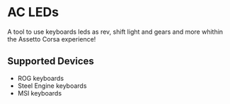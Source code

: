 # AC LEDs

A tool to use keyboards leds as rev, shift light and gears and more whithin the Assetto Corsa experience!

## Supported Devices

* ROG keyboards
* Steel Engine keyboards
* MSI keyboards
